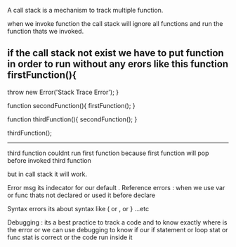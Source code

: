 A call stack is a mechanism to track multiple function.

when we invoke function the call stack will ignore all functions and run the function thats we invoked.

 if the call stack not exist we have to put function in order to run without any erors like this 
function firstFunction(){
--------------------------
  throw new Error('Stack Trace Error');
}

function secondFunction(){
  firstFunction();
}

function thirdFunction(){
  secondFunction();
}

thirdFunction();


------------------------------
third function couldnt run first function because first function will pop before invoked third function 

but in call stack it will work.


Error msg its indecator for our default .
Reference errors : when we use var or func thats not declared or used it before declare

Syntax errors its about syntax like ( or , or } ...etc

Debugging : its a best practice to track a code and to know exactly where is the error or we can 
use debugging to know if our if statement or loop stat or func stat is correct or the code run inside it 
